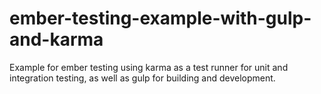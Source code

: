 ember-testing-example-with-gulp-and-karma
=========================================

Example for ember testing using karma as a test runner for unit and integration testing, as well as gulp for building and development.
